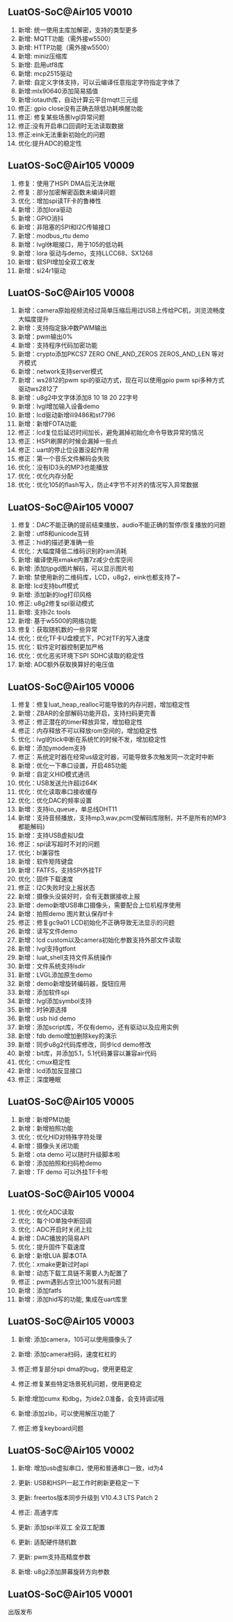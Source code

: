 ## LuatOS-SoC@Air105 V0010

1. 新增: 统一使用主库加解密，支持的类型更多
1. 新增: MQTT功能（需外接w5500）
1. 新增: HTTP功能（需外接w5500）
1. 新增: miniz压缩库
1. 新增: 启用utf8库
1. 新增: mcp2515驱动
1. 新增: 自定义字体支持，可以云编译任意指定字符指定字体了
1. 新增:mlx90640添加简易插值
1. 新增:iotauth库，自动计算云平台mqtt三元组
1. 修正: gpio close没有正确去除低功耗唤醒功能
1. 修正: 修复某些场景lvgl异常问题
1. 修正:没有开启串口回调时无法读取数据
1. 修正:eink无法重新初始化的问题
1. 优化:提升ADC的稳定性

## LuatOS-SoC@Air105 V0009

1. 修复：使用了HSPI DMA后无法休眠
1. 修复：部分加密解密函数未编译问题
1. 优化：增加spi读TF卡的鲁棒性
1. 新增：添加lora驱动
1. 新增：GPIO消抖
1. 新增：非阻塞的SPI和I2C传输接口
1. 新增：modbus_rtu demo
1. 新增：lvgl休眠接口，用于105的低功耗
1. 新增：lora 驱动与demo，支持LLCC68、SX1268
1. 新增：软SPI增加全双工收发
1. 新增：si24r1驱动

## LuatOS-SoC@Air105 V0008

1. 新增：camera原始视频流经过简单压缩后用过USB上传给PC机，浏览流畅度大幅度提升
2. 新增：支持指定脉冲数PWM输出
3. 新增：pwm输出0%
4. 新增：支持程序代码加密功能
5. 新增：crypto添加PKCS7 ZERO ONE_AND_ZEROS ZEROS_AND_LEN 等对齐模式
6. 新增：network支持server模式
7. 新增：ws2812的pwm spi的驱动方式，现在可以使用gpio pwm spi多种方式驱动ws2812了
8. 新增：u8g2中文字体添加8 10 18 20 22字号
9. 新增：lvgl增加输入设备demo
10. 新增：lcd驱动新增ili9486和st7796
11. 新增：新增FOTA功能
12. 修正：lcd复位后延迟时间加长，避免漏掉初始化命令导致异常的情况
13. 修正：HSPI刷屏的时候会漏掉一些点
14. 修正：uart的停止位设置没起作用
15. 修正：第一个音乐文件解码会失败
16. 优化：没有ID3头的MP3也能播放
17. 优化：优化内存分配
18. 优化：优化105的flash写入，防止4字节不对齐的情况写入异常数据

## LuatOS-SoC@Air105 V0007

1. 修复：DAC不能正确的提前结束播放，audio不能正确的暂停/恢复播放的问题
2. 新增：utf8和unicode互转
3. 修正：hid的描述更准确一些
4. 优化：大幅度降低二维码识别的ram消耗
5. 新增: 编译使用xmake内置7z减少仓库空间
6. 新增: 添加tjpgd图片解码，可以显示图片啦
7. 新增:  禁使用新的二维码库，LCD，u8g2，eink也都支持了~
8. 新增:  lcd支持buff模式
9. 新增:  添加新的log打印风格
10. 修正:  u8g2修复spi驱动模式
11. 新增:  支持i2c tools
12. 新增:  基于w5500的网络功能
13. 修复：获取随机数的一些异常
14. 优化：优化TF卡U盘模式下，PC对TF的写入速度
15. 优化：软件定时器控制更加严格
16. 优化：优化恶劣环境下SPI SDHC读取的稳定性
17. 新增:  ADC额外获取换算好的电压值

## LuatOS-SoC@Air105 V0006

1. 修复：修复luat_heap_realloc可能导致的内存问题，增加稳定性
2. 新增：ZBAR的全部解码功能开启，支持扫码更完善
3. 修正：修正潜在的timer释放异常，增加稳定性
4. 修正：内存释放不可以释放rom空间的，增加稳定性
5. 优化：lvgl的tick中断在系统忙的时候不发，增加稳定性
6. 新增：添加ymodem支持
7. 修正：系统定时器在经常us级定时器，可能导致多次触发同一次定时中断
8. 新增：优化一下串口设置，开启485功能
9. 新增：自定义HID模式通讯
10. 优化：USB发送允许超过64K
11. 优化：优化读取串口接收缓存
12. 优化：优化DAC的频率设置
13. 新增：支持io_queue，单总线DHT11
14. 新增：支持音频播放，支持mp3,wav,pcm(受解码库限制，并不是所有的MP3都能解码)
15. 新增：支持USB虚拟U盘
16. 修正：spi读写超时不对的问题
17. 优化：bl兼容性
18. 新增：软件矩阵键盘
19. 新增：FATFS，支持SPI外挂TF
20. 优化：固件下载速度
21. 修正：I2C失败时没上报状态
22. 新增：摄像头没装好时，会有无数据接收上报
23. 新增：demo新增USB串口摄像头，需要配合上位机程序使用
24. 新增：拍照demo 图片默认保存tf卡
25. 修正：修复gc9a01 LCD初始化不正确导致无法显示的问题
26. 新增：读写文件demo
27. 新增：lcd custom以及camera初始化参数支持外部文件读取
28. 新增：lvgl支持gtfont
29. 新增：luat_shell支持文件系统操作
30. 新增：文件系统支持lsdir
31. 新增：LVGL添加原生demo
32. 新增：demo新增旋转编码器，旋钮应用
33. 新增：添加软件spi
34. 新增：lvgl添加symbol支持
35. 新增：时钟源选择
36. 新增：usb hid demo
37. 新增：添加script库，不仅有demo，还有驱动以及应用实例
38. 新增：fdb demo增加删除key的演示
39. 新增：同步u8g2代码库修改，同步lcd demo修改
40. 新增：bit库，并添加5.1，5.1代码兼容以兼容air代码
41. 优化：cmux稳定性
42. 新增：lcd添加反显接口
43. 修正：深度睡眠

## LuatOS-SoC@Air105 V0005

1. 新增：新增PM功能
2. 新增：新增拍照功能
3. 优化：优化HID对特殊字符处理
4. 新增：摄像头关闭功能
5. 新增：ota demo 可以随时升级脚本啦
6. 新增：添加拍照和扫码枪demo
7. 新增：TF demo 可以外挂TF卡啦

## LuatOS-SoC@Air105 V0004

1. 优化：优化ADC读取
2. 优化：每个IO单独中断回调
3. 优化：ADC开启时关闭上拉
4. 新增：DAC播放的简易API
5. 优化：提升固件下载速度
6. 新增：新增LUA 脚本OTA
7. 优化：xmake更新过时api
8. 新增：动态下载工具链不需要人为配置了
9. 修正：pwm遇到占空比100%就有问题
10. 新增：添加fatfs
11. 新增：添加hid写的功能, 集成在uart库里



## LuatOS-SoC@Air105 V0003

1. 新增: 添加camera，105可以使用摄像头了

2. 新增: 添加camera扫码，速度杠杠的

3. 修正:修复部分spi dma的bug，使用更稳定

4. 修正:修复某些特定场景死机问题，使用更稳定

5. 新增:增加cumx 和dbg，为ide2.0准备，会支持调试哦

6. 新增:添加zlib，可以使用解压功能了
7. 修正:修复keyboard问题



## LuatOS-SoC@Air105 V0002

1. 新增:  增加usb虚拟串口，使用和普通串口一致，id为4 

2. 更新: USB和HSPI一起工作时刷新更稳定一下

3. 更新: freertos版本同步升级到 V10.4.3 LTS Patch 2

4. 修正:  高通字库

5. 更新: 添加spi半双工 全双工配置

6. 更新: 适配硬件随机数

7. 更新: pwm支持高精度参数

8. 新增: u8g2添加屏幕旋转方向参数

   

## LuatOS-SoC@Air105 V0001

出版发布

